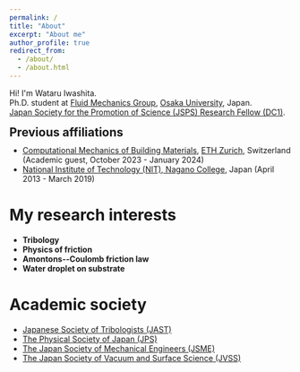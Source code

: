 ```yaml
---
permalink: /
title: "About"
excerpt: "About me"
author_profile: true
redirect_from: 
  - /about/
  - /about.html
---
```


Hi! I'm Wataru Iwashita. <br>
Ph.D. student at [Fluid Mechanics Group](https://fm.me.es.osaka-u.ac.jp/en/), [Osaka University](https://www.osaka-u.ac.jp/en), Japan. <br>
[Japan Society for the Promotion of Science (JSPS) Research Fellow (DC1)](https://www.jsps.go.jp/english/e-pd/index.html). <br>

<p style="margin-bottom: -1em; "></p>

Previous affiliations
-----

<p style="margin-bottom: -0.5em; "></p>

* [Computational Mechanics of Building Materials](https://ifb.ethz.ch/compmech/), [ETH Zurich](https://ethz.ch/en.html), Switzerland (Academic guest, October 2023 - January 2024)
* [National Institute of Technology (NIT), Nagano College](https://www.nagano-nct.ac.jp/english/index.php), Japan (April 2013 - March 2019)

<p style="margin-bottom: 1.5em; "></p>

My research interests
======
* <b>Tribology</b>
* <b>Physics of friction</b>
* <b>Amontons--Coulomb friction law</b>
* <b>Water droplet on substrate</b>

Academic society
=====
* [Japanese Society of Tribologists (JAST)](https://www.tribology.jp/indexe.htm)
* [The Physical Society of Japan (JPS)](https://www.jps.or.jp/english/)
* [The Japan Society of Mechanical Engineers (JSME)](https://www.jsme.or.jp/english/)
* [The Japan Society of Vacuum and Surface Science (JVSS)](https://www.jvss.jp/eng/index.php)
